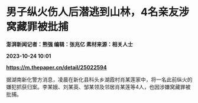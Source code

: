 # 男子纵火伤人后潜逃到山林，4名亲友涉窝藏罪被批捕
**澎湃新闻记者：熊强 编辑：张兆亿 素材来源：相关人士**

**2023-10-24 10:01**

**https://m.thepaper.cn/detail/25022594**

据湖南新化警方消息，凌晨在新化县科头乡湖霞村肖某莲家中，将一名此前纵火的嫌犯抓获归案。李某娥、刘某英、邹某领及邻居肖某莲等4人，也因涉嫌窝藏罪被批捕。